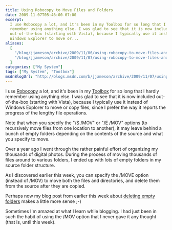 ```yaml
---
title: Using Robocopy to Move Files and Folders
date: 2009-11-07T05:46:00-07:00
excerpt:
  I use Robocopy a lot, and it's been in my Toolbox for so long that I hardly
  remember using anything else. I was glad to see that it is now included
  out-of-the-box (starting with Vista), because I typically use it instead of
  Windows Explorer to move or...
aliases:
  [
    "/blog/jjameson/archive/2009/11/06/using-robocopy-to-move-files-and-folders.aspx",
    "/blog/jjameson/archive/2009/11/07/using-robocopy-to-move-files-and-folders.aspx",
  ]
categories: ["My System"]
tags: ["My System", "Toolbox"]
msdnBlogUrl: "http://blogs.msdn.com/b/jjameson/archive/2009/11/07/using-robocopy-to-move-files-and-folders.aspx"
---
```


I use
[Robocopy](http://technet.microsoft.com/en-us/library/cc733145%28WS.10%29.aspx)
a lot, and it's been in my
[Toolbox](/blog/jjameson/2007/03/22/backedup-and-notbackedup) for so long that I
hardly remember using anything else. I was glad to see that it is now included
out-of-the-box (starting with Vista), because I typically use it instead of
Windows Explorer to move or copy files, since I prefer the way it reports the
progress of the lengthy file operations.

Note that when you specify the "/S /MOV" or "/E /MOV" options (to recursively
move files from one location to another), it may leave behind a bunch of empty
folders depending on the contents of the source and what you specify to move.

Over a year ago I went through the rather painful effort of organizing my
thousands of digital photos. During the process of moving thousands of files
around to various folders, I ended up with lots of empty folders in my source
folder structure.

As I discovered earlier this week, you can specify the /MOVE option (instead of
/MOV) to move both the files and directories, and delete them from the source
after they are copied.

Perhaps now my blog post from earlier this week about
[deleting empty folders](/blog/jjameson/2009/11/03/deleting-empty-folders) makes
a little more sense ;-)

Sometimes I'm amazed at what I learn while blogging. I had just been in such the
habit of using the /MOV option that I never gave it any thought (that is, until
this week).
